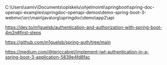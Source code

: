 C:\Users\samiv\Documents\opiskelu\ohjelmointi\springboot\spring-doc-openapi-examples\springdoc-openapi-demos\demo-spring-boot-3-webmvc\src\main\java\org\springdoc\demo\app2\api

https://dev.to/m1guelsb/authentication-and-authorization-with-spring-boot-4m2n#first-steps

https://github.com/m1guelsb/spring-auth/tree/main


https://medium.com/@tericcabrel/implement-jwt-authentication-in-a-spring-boot-3-application-5839e4fd8fac




